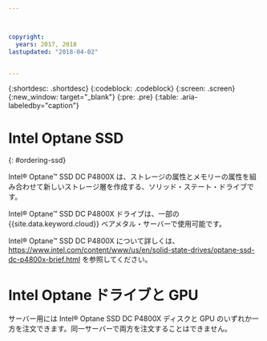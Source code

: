 ```yaml
---



copyright:
  years: 2017, 2018
lastupdated: "2018-04-02"


---
```


{:shortdesc: .shortdesc}
{:codeblock: .codeblock}
{:screen: .screen}
{:new_window: target="_blank"}
{:pre: .pre}
{:table: .aria-labeledby="caption"}

# Intel Optane SSD
{: #ordering-ssd}

Intel® Optane™ SSD DC P4800X は、ストレージの属性とメモリーの属性を組み合わせて新しいストレージ層を作成する、ソリッド・ステート・ドライブです。

Intel® Optane™ SSD DC P4800X ドライブは、一部の {{site.data.keyword.cloud}} ベアメタル・サーバーで使用可能です。

Intel® Optane™ SSD DC P4800X について詳しくは、https://www.intel.com/content/www/us/en/solid-state-drives/optane-ssd-dc-p4800x-brief.html を参照してください。

# Intel Optane ドライブと GPU

サーバー用には Intel® Optane SSD DC P4800X ディスクと GPU のいずれか一方を注文できます。同一サーバーで両方を注文することはできません。
